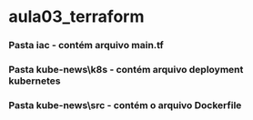 # aula03_terraform

### Pasta iac - contém arquivo main.tf
### Pasta kube-news\k8s -  contém arquivo deployment kubernetes
### Pasta kube-news\src - contém o arquivo Dockerfile
